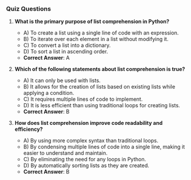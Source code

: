 ### Quiz Questions ###

1. **What is the primary purpose of list comprehension in Python?**  
   - A) To create a list using a single line of code with an expression.  
   - B) To iterate over each element in a list without modifying it.  
   - C) To convert a list into a dictionary.  
   - D) To sort a list in ascending order.  
   - **Correct Answer**: A

2. **Which of the following statements about list comprehension is true?**  
   - A) It can only be used with lists.  
   - B) It allows for the creation of lists based on existing lists while applying a condition.  
   - C) It requires multiple lines of code to implement.  
   - D) It is less efficient than using traditional loops for creating lists.  
   - **Correct Answer**: B

3. **How does list comprehension improve code readability and efficiency?**  
   - A) By using more complex syntax than traditional loops.  
   - B) By condensing multiple lines of code into a single line, making it easier to understand and maintain.  
   - C) By eliminating the need for any loops in Python.  
   - D) By automatically sorting lists as they are created.  
   - **Correct Answer**: B